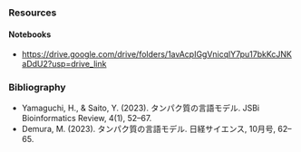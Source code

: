 ### Resources

#### Notebooks
- https://drive.google.com/drive/folders/1avAcpIGgVnicqlY7pu17bkKcJNKaDdU2?usp=drive_link

### Bibliography

- Yamaguchi, H., & Saito, Y. (2023). タンパク質の言語モデル. JSBi Bioinformatics Review, 4(1), 52–67.
- Demura, M. (2023). タンパク質の言語モデル. 日経サイエンス, 10月号, 62–65.